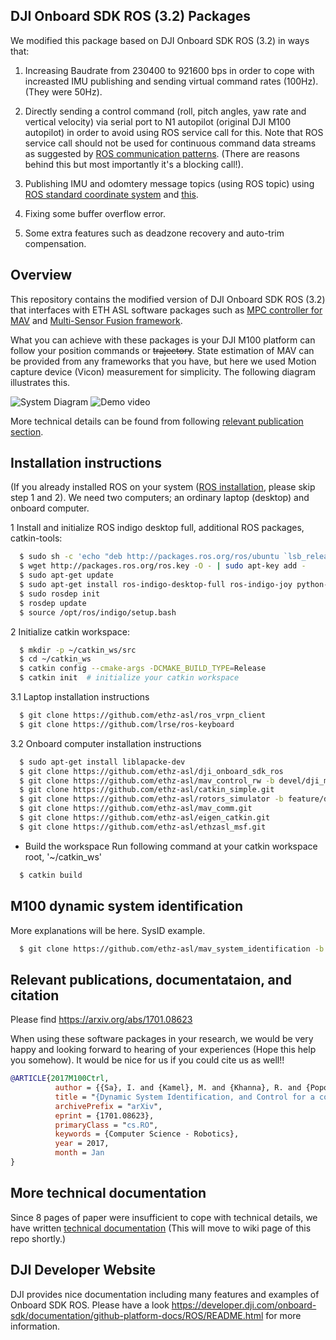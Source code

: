 DJI Onboard SDK ROS (3.2) Packages
------
We modified this package based on DJI Onboard SDK ROS (3.2) in ways that:

1. Increasing Baudrate from 230400 to 921600 bps in order to cope with increasted IMU publishing and sending virtual command rates (100Hz). (They were 50Hz).

2. Directly sending a control command (roll, pitch angles, yaw rate and vertical velocity) via serial port to N1 autopilot (original DJI M100 autopilot) in order to avoid using ROS service call for this. Note that ROS service call should not be used for continuous command data streams as suggested by [ROS communication patterns](http://wiki.ros.org/ROS/Patterns/Communication). (There are reasons behind this but most importantly it's a blocking call!).

3. Publishing IMU and odomtery message topics (using ROS topic) using [ROS standard coordinate system](http://www.ros.org/reps/rep-0103.html) and [this](http://www.ros.org/reps/rep-0105.html).

4. Fixing some buffer overflow error.

5. Some extra features such as deadzone recovery and auto-trim compensation. 

Overview
------
This repository contains the modified version of DJI Onboard SDK ROS (3.2) that interfaces with ETH ASL software packages such as [MPC controller for MAV](https://github.com/ethz-asl/mav_control_rw/tree/devel/dji_m100_linear) and [Multi-Sensor Fusion framework](https://github.com/ethz-asl/ethzasl_msf).

What you can achieve with these packages is your DJI M100 platform can follow your position commands or ~~trajectory~~. State estimation of MAV can be provided from any frameworks that you have, but here we used Motion capture device (Vicon) measurement for simplicity. The following diagram illustrates this.

![System Diagram](https://drive.google.com/uc?export=view&id=0B-0CTsFowMRVUHVWWkRHak9HT1E)
![Demo video](https://drive.google.com/uc?export=view&id=0B-0CTsFowMRVMnc5Q3JMRFVmVGs)

More technical details can be found from following [relevant publication section](https://github.com/ethz-asl/dji_onboard_sdk_ros/blob/3.2/README.md#relevant-publications-documentataion-and-citation).

Installation instructions
------
(If you already installed ROS on your system ([ROS installation](http://wiki.ros.org/indigo/Installation/Ubuntu), please skip step 1 and 2).
We need two computers; an ordinary laptop (desktop) and onboard computer.

1 Install and initialize ROS indigo desktop full, additional ROS packages, catkin-tools:
```sh
  $ sudo sh -c 'echo "deb http://packages.ros.org/ros/ubuntu `lsb_release -sc` main" > /etc/apt/sources.list.d/ros-latest.list'
  $ wget http://packages.ros.org/ros.key -O - | sudo apt-key add -
  $ sudo apt-get update
  $ sudo apt-get install ros-indigo-desktop-full ros-indigo-joy python-wstool python-catkin-tools
  $ sudo rosdep init
  $ rosdep update
  $ source /opt/ros/indigo/setup.bash
```
2 Initialize catkin workspace:
```sh
  $ mkdir -p ~/catkin_ws/src
  $ cd ~/catkin_ws
  $ catkin config --cmake-args -DCMAKE_BUILD_TYPE=Release
  $ catkin init  # initialize your catkin workspace
```
3.1 Laptop installation instructions
```sh
  $ git clone https://github.com/ethz-asl/ros_vrpn_client
  $ git clone https://github.com/lrse/ros-keyboard
```

3.2 Onboard computer installation instructions
```sh
  $ sudo apt-get install liblapacke-dev
  $ git clone https://github.com/ethz-asl/dji_onboard_sdk_ros
  $ git clone https://github.com/ethz-asl/mav_control_rw -b devel/dji_m100_linear
  $ git clone https://github.com/ethz-asl/catkin_simple.git
  $ git clone https://github.com/ethz-asl/rotors_simulator -b feature/dji_m100_joy
  $ git clone https://github.com/ethz-asl/mav_comm.git
  $ git clone https://github.com/ethz-asl/eigen_catkin.git
  $ git clone https://github.com/ethz-asl/ethzasl_msf.git
```

* Build the workspace
Run following command at your catkin workspace root, '~/catkin_ws'
```sh
  $ catkin build
```

M100 dynamic system identification
------
More explanations will be here. SysID example.
```sh
  $ git clone https://github.com/ethz-asl/mav_system_identification -b DJI_M100_sysID
```

Relevant publications, documentataion, and citation
------
Please find 
https://arxiv.org/abs/1701.08623

When using these software packages in your research, we would be very happy and looking forward to hearing of your experiences (Hope this help you somehow). It would be nice for us if you could cite us as well!!

```bibtex
@ARTICLE{2017M100Ctrl,
          author = {{Sa}, I. and {Kamel}, M. and {Khanna}, R. and {Popovic}, M. and {Nieto}, J. {Siegwart}, R.},
          title = "{Dynamic System Identification, and Control for a cost effective open-source VTOL MAV}",
          archivePrefix = "arXiv",
          eprint = {1701.08623},
          primaryClass = "cs.RO",
          keywords = {Computer Science - Robotics},
          year = 2017,
          month = Jan
}
```

More technical documentation
------
Since 8 pages of paper were insufficient to cope with technical details, we have written [technical documentation](http://goo.gl/sgh5C0) (This will move to wiki page of this repo shortly.)

DJI Developer Website
------
DJI provides nice documentation including many features and examples of Onboard SDK ROS. Please have a look <https://developer.dji.com/onboard-sdk/documentation/github-platform-docs/ROS/README.html> for more information.
